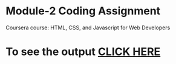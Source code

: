 
# Module-2 Coding Assignment

Coursera course: HTML, CSS, and Javascript for Web Developers

# To see the output [CLICK HERE](https://ashish23072002.github.io/module2-solution/)

